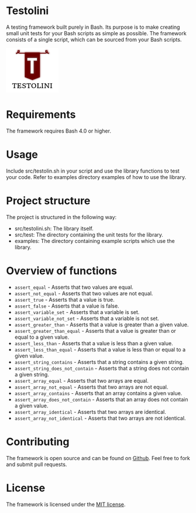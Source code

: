 # Testolini
A testing framework built purely in Bash. Its purpose is to make creating small unit tests for your Bash scripts as simple as possible.
The framework consists of a single script, which can be sourced from your Bash scripts. 

![Testolini](https://github.com/djeada/Testolini/blob/main/resources/Capture.PNG)


<h1>Requirements</h1>
The framework requires Bash 4.0 or higher.

<h1>Usage</h1>
Include src/testolin.sh in your script and use the library functions to test your code.
Refer to examples directory examples of how to use the library.

<h1>Project structure</h1>
The project is structured in the following way:

* src/testolini.sh: The library itself.
* src/test: The directory containing the unit tests for the library.
* examples: The directory containing example scripts which use the library.

<h1>Overview of functions</h1>

 * <code>assert_equal</code> - Asserts that two values are equal.
 * <code>assert_not_equal</code> - Asserts that two values are not equal.
 * <code>assert_true</code> - Asserts that a value is true.
 * <code>assert_false</code> - Asserts that a value is false.
 * <code>assert_variable_set</code> - Asserts that a variable is set.
 * <code>assert_variable_not_set</code> - Asserts that a variable is not set.
 * <code>assert_greater_than</code> - Asserts that a value is greater than a given value.
 * <code>assert_greater_than_equal</code> - Asserts that a value is greater than or equal to a given value.
 * <code>assert_less_than</code> - Asserts that a value is less than a given value.
 * <code>assert_less_than_equal</code> - Asserts that a value is less than or equal to a given value.
 * <code>assert_string_contains</code> - Asserts that a string contains a given string.
 * <code>assert_string_does_not_contain</code> - Asserts that a string does not contain a given string.
 * <code>assert_array_equal</code> - Asserts that two arrays are equal.
 * <code>assert_array_not_equal</code> - Asserts that two arrays are not equal.
 * <code>assert_array_contains</code> - Asserts that an array contains a given value.
 * <code>assert_array_does_not_contain</code> - Asserts that an array does not contain a given value.
 * <code>assert_array_identical</code> - Asserts that two arrays are identical.
 * <code>assert_array_not_identical</code> - Asserts that two arrays are not identical.

<h1>Contributing</h1>
The framework is open source and can be found on <a href="https://github.com/djeada/Testolini">Github</a>. Feel free to fork and submit pull requests.

<h1>License</h1>
The framework is licensed under the <a href="https://github.com/djeada/Testolini/blob/master/LICENSE">MIT license</a>. 
